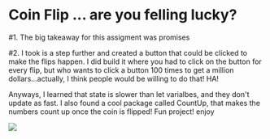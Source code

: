 # Coin Flip ... are you felling lucky?

#1. The big takeaway for this assigment was promises

#2. I took is a step further and created a button that could be clicked to make the flips happen. I did build it where you had to click on the button for every flip, but who wants to click a button 100 times to get a million dollars...actually, I think people would be willing to do that! HA! 

Anyways, I learned that state is slower than let varialbes, and they don't update as fast. I also found a cool package called CountUp, that makes the numbers count up once the coin is flipped! Fun project! enjoy

![](https://github.com/lisabroadhead/MERN/blob/main/react/coin-flip/Screen%20Shot%202022-03-15%20at%205.39.26%20PM.png)

